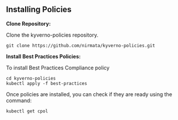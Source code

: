 ## Installing Policies

**Clone Repository:**

Clone the kyverno-policies repository.

```console
git clone https://github.com/nirmata/kyverno-policies.git
```

**Install Best Practices Policies:**

To install Best Practices Compliance policy


```console
cd kyverno-policies
kubectl apply -f best-practices
```

Once policies are installed, you can check if they are ready using the command:

```console
kubectl get cpol
```
